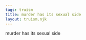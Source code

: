 ```yaml
---
tags: truism
title: murder has its sexual side
layout: truism.njk
---
```


murder has its sexual side